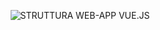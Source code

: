 <p align="center">
  <img src="[https://ibb.co/yYj8Qc6](https://i.ibb.co/SdCK34t/STRUTTURA-FRONT-END-VUE-JS.png)https://i.ibb.co/SdCK34t/STRUTTURA-FRONT-END-VUE-JS.png" alt="STRUTTURA WEB-APP VUE.JS">
</p>
